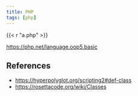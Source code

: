 ```yaml
---
title: PHP
tags: [php]
---
```


{{< r "a.php" >}}

<https://php.net/language.oop5.basic>

## References

- <https://hyperpolyglot.org/scripting2#def-class>
- <https://rosettacode.org/wiki/Classes>
